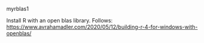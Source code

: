 myrblas1

Install R with an open blas library. Follows:
https://www.avrahamadler.com/2020/05/12/building-r-4-for-windows-with-openblas/
